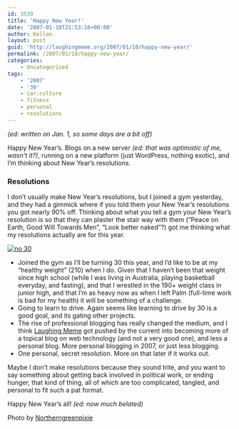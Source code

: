 ```yaml
---
id: 3539
title: 'Happy New Year!'
date: '2007-01-10T21:53:16+00:00'
author: Kellan
layout: post
guid: 'http://laughingmeme.org/2007/01/10/happy-new-year/'
permalink: /2007/01/10/happy-new-year/
categories:
    - Uncategorized
tags:
    - '2007'
    - '30'
    - car.culture
    - fitness
    - personal
    - resolutions
---
```


*(ed: written on Jan. 1, so some days are a bit off)*

Happy New Year’s. Blogs on a new server *(ed: that was optimistic of me, wasn’t it?)*, running on a new platform (just WordPress, nothing exotic), and I’m thinking about New Year’s resolutions.

### Resolutions

I don’t usually make New Year’s resolutions, but I joined a gym yesterday, and they had a gimmick where if you told them your New Year’s resolutions you got nearly 90% off. Thinking about what you tell a gym your New Year’s resolution is so that they can plaster the stair way with them (“Peace on Earth, Good Will Towards Men”, “Look better naked”?) got me thinking what my resolutions actually are for this year.

[![no 30](http://farm1.static.flickr.com/52/113884630_f8496b094c.jpg)](http://www.flickr.com/photos/northerngreenpixie/113884630/ "Photo Sharing")

- Joined the gym as I’ll be turning 30 this year, and I’d like to be at my “healthy weight” (210) when I do. Given that I haven’t been that weight since high school (while I was living in Australia, playing basketball everyday, and fasting), and that I wrestled in the 190+ weight class in junior high, and that I’m as heavy now as when I left Palm (full-time work is bad for my health) it will be something of a challenge.
- Going to learn to drive. Again seems like learning to drive by 30 is a good goal, and its gating other projects.
- The rise of professional blogging has really changed the medium, and I think [Laughing Meme](http://laughingmeme.org) got pushed by the current into becoming more of a topical blog on web technology (and not a very good one), and less a personal blog. More personal blogging in 2007, or just less blogging.
- One personal, secret resolution. More on that later if it works out.

Maybe I don’t make resolutions because they sound trite, and you want to say something about getting back involved in political work, or ending hunger, that kind of thing, all of which are too complicated, tangled, and personal to fit such a pat format.

Happy New Year’s all! *(ed: now much belated)*

Photo by [Northerngreenpixie](http://www.flickr.com/photos/northerngreenpixie)